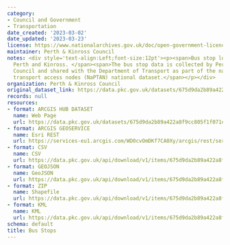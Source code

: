 ```yaml
---
category:
- Council and Government
- Transportation
date_created: '2023-03-02'
date_updated: '2023-03-23'
license: https://www.nationalarchives.gov.uk/doc/open-government-licence/version/3/
maintainer: Perth & Kinross Council
notes: <div style='text-align:Left;font-size:12pt'><p><span>Bus stop locations in
  Perth and Kinross. </span><span>The bus stop data is collected by Perth and Kinross
  Council and shared with the Department of Transport as part of the national public
  transport access nodes (NaPTAN) national dataset.</span></p></div>
organization: Perth & Kinross Council
original_dataset_link: https://data.pkc.gov.uk/datasets/675d9da2b89a422a8f9cc805f1f071cb_5
records: null
resources:
- format: ARCGIS HUB DATASET
  name: Web Page
  url: https://data.pkc.gov.uk/datasets/675d9da2b89a422a8f9cc805f1f071cb_5
- format: ARCGIS GEOSERVICE
  name: Esri REST
  url: https://services-eu1.arcgis.com/WD0cvOmDKf7CA0Xy/arcgis/rest/services/Bus_Stops/FeatureServer/5
- format: CSV
  name: CSV
  url: https://data.pkc.gov.uk/api/download/v1/items/675d9da2b89a422a8f9cc805f1f071cb/csv?layers=5
- format: GEOJSON
  name: GeoJSON
  url: https://data.pkc.gov.uk/api/download/v1/items/675d9da2b89a422a8f9cc805f1f071cb/geojson?layers=5
- format: ZIP
  name: Shapefile
  url: https://data.pkc.gov.uk/api/download/v1/items/675d9da2b89a422a8f9cc805f1f071cb/shapefile?layers=5
- format: KML
  name: KML
  url: https://data.pkc.gov.uk/api/download/v1/items/675d9da2b89a422a8f9cc805f1f071cb/kml?layers=5
schema: default
title: Bus Stops
---
```

